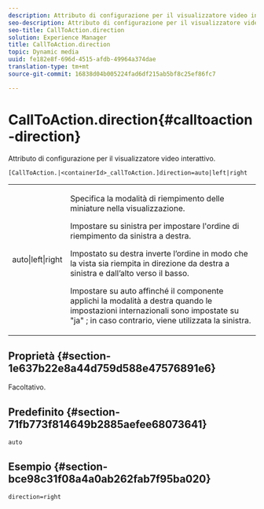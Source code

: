 ```yaml
---
description: Attributo di configurazione per il visualizzatore video interattivo.
seo-description: Attributo di configurazione per il visualizzatore video interattivo.
seo-title: CallToAction.direction
solution: Experience Manager
title: CallToAction.direction
topic: Dynamic media
uuid: fe182e8f-696d-4515-afdb-49964a374dae
translation-type: tm+mt
source-git-commit: 16838d04b005224fad6df215ab5bf8c25ef86fc7

---
```



# CallToAction.direction{#calltoaction-direction}

Attributo di configurazione per il visualizzatore video interattivo.

`[CallToAction.|<containerId>_callToAction.]direction=auto|left|right`

<table id="table_441553CD34C94A58A9D7CBF772DEDDB6"> 
 <tbody> 
  <tr> 
   <td colname="col1"> <p> <span class="codeph"> auto|left|right </span> </p> </td> 
   <td colname="col2"> <p> Specifica la modalità di riempimento delle miniature nella visualizzazione. </p> <p>Impostare su <span class="codeph"> sinistra </span> per impostare l'ordine di riempimento da sinistra a destra. </p> <p>Impostato su <span class="codeph"> destra </span> inverte l’ordine in modo che la vista sia riempita in direzione da destra a sinistra e dall’alto verso il basso. </p> <p>Impostare su <span class="codeph"> auto </span> affinché il componente applichi la modalità a destra quando le impostazioni internazionali sono impostate su <span class="codeph"> "ja" </span>; in caso contrario, <span class="codeph"> viene utilizzata </span> la sinistra. </p> </td> 
  </tr> 
 </tbody> 
</table>

## Proprietà {#section-1e637b22e8a44d759d588e47576891e6}

Facoltativo.

## Predefinito {#section-71fb773f814649b2885aefee68073641}

`auto`

## Esempio {#section-bce98c31f08a4a0ab262fab7f95ba020}

```
direction=right
```

